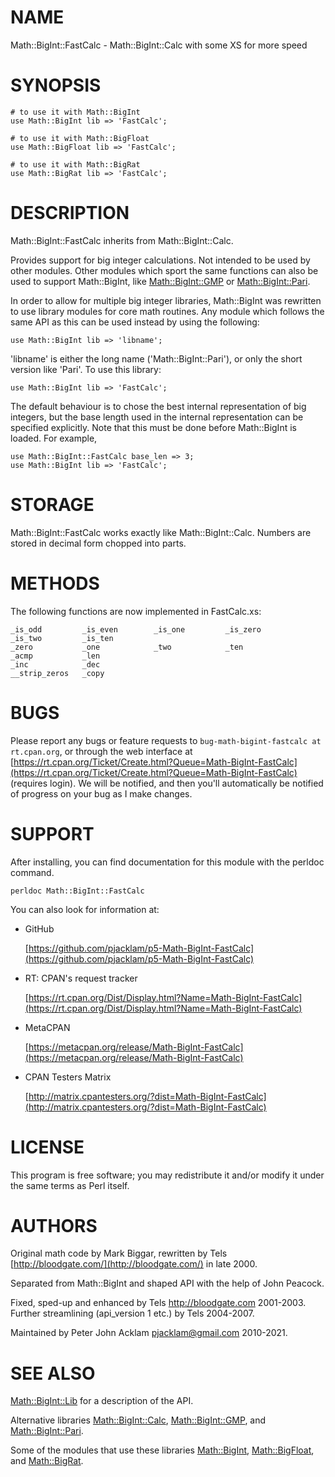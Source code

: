 # NAME

Math::BigInt::FastCalc - Math::BigInt::Calc with some XS for more speed

# SYNOPSIS

    # to use it with Math::BigInt
    use Math::BigInt lib => 'FastCalc';

    # to use it with Math::BigFloat
    use Math::BigFloat lib => 'FastCalc';

    # to use it with Math::BigRat
    use Math::BigRat lib => 'FastCalc';

# DESCRIPTION

Math::BigInt::FastCalc inherits from Math::BigInt::Calc.

Provides support for big integer calculations. Not intended to be used by
other modules. Other modules which sport the same functions can also be used
to support Math::BigInt, like [Math::BigInt::GMP](https://metacpan.org/pod/Math%3A%3ABigInt%3A%3AGMP) or [Math::BigInt::Pari](https://metacpan.org/pod/Math%3A%3ABigInt%3A%3APari).

In order to allow for multiple big integer libraries, Math::BigInt was
rewritten to use library modules for core math routines. Any module which
follows the same API as this can be used instead by using the following:

    use Math::BigInt lib => 'libname';

'libname' is either the long name ('Math::BigInt::Pari'), or only the short
version like 'Pari'. To use this library:

    use Math::BigInt lib => 'FastCalc';

The default behaviour is to chose the best internal representation of big
integers, but the base length used in the internal representation can be
specified explicitly. Note that this must be done before Math::BigInt is loaded.
For example,

    use Math::BigInt::FastCalc base_len => 3;
    use Math::BigInt lib => 'FastCalc';

# STORAGE

Math::BigInt::FastCalc works exactly like Math::BigInt::Calc. Numbers are
stored in decimal form chopped into parts.

# METHODS

The following functions are now implemented in FastCalc.xs:

    _is_odd         _is_even        _is_one         _is_zero
    _is_two         _is_ten
    _zero           _one            _two            _ten
    _acmp           _len
    _inc            _dec
    __strip_zeros   _copy

# BUGS

Please report any bugs or feature requests to
`bug-math-bigint-fastcalc at rt.cpan.org`, or through the web interface at
[https://rt.cpan.org/Ticket/Create.html?Queue=Math-BigInt-FastCalc](https://rt.cpan.org/Ticket/Create.html?Queue=Math-BigInt-FastCalc)
(requires login). We will be notified, and then you'll automatically be
notified of progress on your bug as I make changes.

# SUPPORT

After installing, you can find documentation for this module with the perldoc
command.

    perldoc Math::BigInt::FastCalc

You can also look for information at:

- GitHub

    [https://github.com/pjacklam/p5-Math-BigInt-FastCalc](https://github.com/pjacklam/p5-Math-BigInt-FastCalc)

- RT: CPAN's request tracker

    [https://rt.cpan.org/Dist/Display.html?Name=Math-BigInt-FastCalc](https://rt.cpan.org/Dist/Display.html?Name=Math-BigInt-FastCalc)

- MetaCPAN

    [https://metacpan.org/release/Math-BigInt-FastCalc](https://metacpan.org/release/Math-BigInt-FastCalc)

- CPAN Testers Matrix

    [http://matrix.cpantesters.org/?dist=Math-BigInt-FastCalc](http://matrix.cpantesters.org/?dist=Math-BigInt-FastCalc)

# LICENSE

This program is free software; you may redistribute it and/or modify it under
the same terms as Perl itself.

# AUTHORS

Original math code by Mark Biggar, rewritten by Tels [http://bloodgate.com/](http://bloodgate.com/)
in late 2000.

Separated from Math::BigInt and shaped API with the help of John Peacock.

Fixed, sped-up and enhanced by Tels http://bloodgate.com 2001-2003.
Further streamlining (api\_version 1 etc.) by Tels 2004-2007.

Maintained by Peter John Acklam <pjacklam@gmail.com> 2010-2021.

# SEE ALSO

[Math::BigInt::Lib](https://metacpan.org/pod/Math%3A%3ABigInt%3A%3ALib) for a description of the API.

Alternative libraries [Math::BigInt::Calc](https://metacpan.org/pod/Math%3A%3ABigInt%3A%3ACalc), [Math::BigInt::GMP](https://metacpan.org/pod/Math%3A%3ABigInt%3A%3AGMP), and
[Math::BigInt::Pari](https://metacpan.org/pod/Math%3A%3ABigInt%3A%3APari).

Some of the modules that use these libraries [Math::BigInt](https://metacpan.org/pod/Math%3A%3ABigInt),
[Math::BigFloat](https://metacpan.org/pod/Math%3A%3ABigFloat), and [Math::BigRat](https://metacpan.org/pod/Math%3A%3ABigRat).
